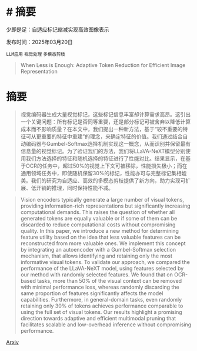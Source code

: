 # # 摘要  
少即是足：自适应标记缩减实现高效图像表示

发布时间：2025年03月20日

`LLM应用` `视觉处理` `多模态剪枝`

> When Less is Enough: Adaptive Token Reduction for Efficient Image Representation

# 摘要

> 视觉编码器生成大量视觉标记，这些标记信息丰富却计算需求高昂。这引出一个关键问题：所有标记是否同等重要，还是部分标记可被舍弃以降低计算成本而不影响质量？在本文中，我们提出一种新方法，基于“较不重要的特征可从更重要的特征中重建”的理念，来确定特征的价值。我们通过结合自动编码器与Gumbel-Softmax选择机制实现这一概念，从而识别并保留最有信息量的视觉标记。为了验证我们的方法，我们将LLaVA-NeXT模型分别使用我们方法选择的特征和随机选择的特征进行了性能对比。结果显示，在基于OCR的任务中，超过50%的视觉上下文可被移除，性能损失极小；而在通用领域任务中，即使随机保留30%的标记，性能亦可与完整标记集相媲美。我们的研究为自适应、高效的多模态剪枝提供了新方向，助力实现可扩展、低开销的推理，同时保持性能不减。

> Vision encoders typically generate a large number of visual tokens, providing information-rich representations but significantly increasing computational demands. This raises the question of whether all generated tokens are equally valuable or if some of them can be discarded to reduce computational costs without compromising quality. In this paper, we introduce a new method for determining feature utility based on the idea that less valuable features can be reconstructed from more valuable ones. We implement this concept by integrating an autoencoder with a Gumbel-Softmax selection mechanism, that allows identifying and retaining only the most informative visual tokens. To validate our approach, we compared the performance of the LLaVA-NeXT model, using features selected by our method with randomly selected features. We found that on OCR-based tasks, more than 50% of the visual context can be removed with minimal performance loss, whereas randomly discarding the same proportion of features significantly affects the model capabilities. Furthermore, in general-domain tasks, even randomly retaining only 30% of tokens achieves performance comparable to using the full set of visual tokens. Our results highlight a promising direction towards adaptive and efficient multimodal pruning that facilitates scalable and low-overhead inference without compromising performance.

[Arxiv](https://arxiv.org/abs/2503.16660)
